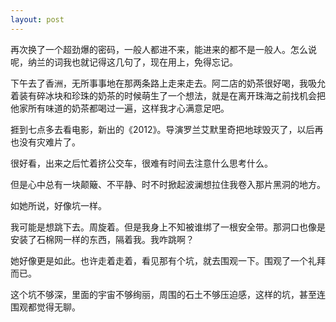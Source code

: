 ```yaml
---
layout: post
---
```

再次换了一个超劲爆的密码，一般人都进不来，能进来的都不是一般人。怎么说呢，纳兰的词我也就记得这几句了，现在用上，免得忘记。

下午去了香洲，无所事事地在那两条路上走来走去。阿二店的奶茶很好喝，我吸允着装有碎冰块和珍珠的奶茶的时候萌生了一个想法，就是在离开珠海之前找机会把他家所有味道的奶茶都喝过一遍，这样我才心满意足吧。
  
捱到七点多去看电影，新出的《2012》。导演罗兰艾默里奇把地球毁灭了，以后再也没有灾难片了。
  
很好看，出来之后忙着挤公交车，很难有时间去注意什么思考什么。
  
但是心中总有一块颠簸、不平静、时不时掀起波澜想拉住我卷入那片黑洞的地方。

如她所说，好像坑一样。
  
我可能是想跳下去。周旋着。但是我身上不知被谁绑了一根安全带。那洞口也像是安装了石棉网一样的东西，隔着我。我咋跳啊？
  
她好像更是如此。也许走着走着，看见那有个坑，就去围观一下。围观了一个礼拜而已。
  
这个坑不够深，里面的宇宙不够绚丽，周围的石土不够压迫感，这样的坑，甚至连围观都觉得无聊。